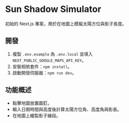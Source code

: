 # Sun Shadow Simulator

初始的 Next.js 專案，用於在地圖上模擬太陽方位與影子長度。

## 開發

1. 複製 `.env.example` 為 `.env.local` 並填入 `NEXT_PUBLIC_GOOGLE_MAPS_API_KEY`。
2. 安裝相依套件：`npm install`。
3. 啟動開發伺服器：`npm run dev`。

## 功能概述

- 點擊地圖放置圖釘。
- 輸入日期時間與高度後計算太陽方位角、高度角與影長。
- 在地圖上繪製影子線段。
